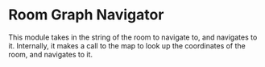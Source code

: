 # Room Graph Navigator

This module takes in the string of the room to navigate to, and navigates to it. Internally, it makes a call to the map to look up the coordinates of the room, and navigates to it.